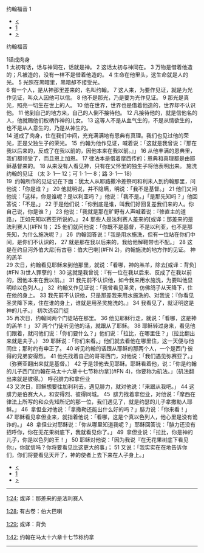 ﻿





 约翰福音 1




* [<](bible/LUK24.md)
* [1](bible/JHN.md)
* [>](bible/JHN02.md)



约翰福音 
 
1话成肉身  
1 太初有话，话与神同在，话就是神。 
2 这话太初与神同在。 
3 万物是借着他造的；凡被造的，没有一样不是借着他造的。 
4 生命在他里头，这生命就是人的光。 
5 光照在黑暗里，黑暗却不接受光。  
6 有一个人，是从神那里差来的，名叫约翰。 
7 这人来，为要作见证，就是为光作见证，叫众人因他可以信。 
8 他不是那光，乃是要为光作见证。 
9 那光是真光，照亮一切生在世上的人。 
10 他在世界，世界也是借着他造的，世界却不认识他。 
11 他到自己的地方来，自己的人倒不接待他。 
12 凡接待他的，就是信他名的人，他就赐他们权柄作神的儿女。 
13 这等人不是从血气生的，不是从情欲生的，也不是从人意生的，乃是从神生的。  
14 道成了肉身，住在我们中间，充充满满地有恩典有真理。我们也见过他的荣光，正是父独生子的荣光。 
15  约翰为他作见证，喊着说：「这就是我曾说：『那在我以后来的，反成了在我以前的，因他本来在我以前。』」 
16 从他丰满的恩典里，我们都领受了，而且恩上加恩。 
17 律法本是借着摩西传的；恩典和真理都是由耶稣基督来的。 
18 从来没有人看见神，只有在父怀里的独生子将他表明出来。 施洗约翰的见证 （太 3· 1— 12；可 1· 1— 8；路 3· 1— 18）  
19  约翰所作的见证记在下面：犹太人从耶路撒冷差祭司和利未人到约翰那里，问他说：「你是谁？」 
20 他就明说，并不隐瞒，明说：「我不是基督。」 
21 他们又问他说：「这样，你是谁呢？是以利亚吗？」他说：「我不是。」「是那先知吗？」他回答说：「不是。」 
22 于是他们说：「你到底是谁，叫我们好回复差我们来的人。你自己说，你是谁？」 
23 他说：「我就是那在旷野有人声喊着说：『修直主的道路』，正如先知以赛亚所说的。」 
24 那些人是法利赛人差来的[或译：那差来的是法利赛人](#FN 1)； 
25 他们就问他说：「你既不是基督，不是以利亚，也不是那先知，为什么施洗呢？」 
26  约翰回答说：「我是用水施洗，但有一位站在你们中间，是你们不认识的， 
27 就是那在我以后来的，我给他解鞋带也不配。」 
28 这是在约旦河外伯大尼[有古卷：伯大巴喇](#FN 2)，约翰施洗的地方作的见证。 神的羔羊  
29 次日，约翰看见耶稣来到他那里，就说：「看哪，神的羔羊，除去[或译：背负](#FN 3)世人罪孽的！ 
30 这就是我曾说：『有一位在我以后来、反成了在我以前的，因他本来在我以前。』 
31 我先前不认识他，如今我来用水施洗，为要叫他显明给以色列人。」 
32  约翰又作见证说：「我曾看见圣灵，仿佛鸽子从天降下，住在他的身上。 
33 我先前不认识他，只是那差我来用水施洗的、对我说：『你看见圣灵降下来，住在谁的身上，谁就是用圣灵施洗的。』 
34 我看见了，就证明这是神的儿子。」 初次选召门徒  
35 再次日，约翰同两个门徒站在那里。 
36 他见耶稣行走，就说：「看哪，这是神的羔羊！」 
37 两个门徒听见他的话，就跟从了耶稣。 
38 耶稣转过身来，看见他们跟着，就问他们说：「你们要什么？」他们说：「拉比，在哪里住？」（拉比翻出来就是夫子。） 
39 耶稣说：「你们来看。」他们就去看他在哪里住，这一天便与他同住；那时约有申正了。 
40 听见约翰的话跟从耶稣的那两个人，一个是西门·彼得的兄弟安得烈。 
41 他先找着自己的哥哥西门，对他说：「我们遇见弥赛亚了。」（弥赛亚翻出来就是基督。） 
42 于是领他去见耶稣。耶稣看着他，说：「你是约翰的儿子西门[约翰在马太十六章十七节称约拿](#FN 4)，你要称为矶法。」（矶法翻出来就是彼得。） 呼召腓力和拿但业  
43 又次日，耶稣想要往加利利去，遇见腓力，就对他说：「来跟从我吧。」 
44 这腓力是伯赛大人，和安得烈、彼得同城。 
45  腓力找着拿但业，对他说：「摩西在律法上所写的和众先知所记的那一位，我们遇见了，就是约瑟的儿子拿撒勒人耶稣。」 
46  拿但业对他说：「拿撒勒还能出什么好的吗？」腓力说：「你来看！」 
47 耶稣看见拿但业来，就指着他说：「看哪，这是个真以色列人，他心里是没有诡诈的。」 
48  拿但业对耶稣说：「你从哪里知道我呢？」耶稣回答说：「腓力还没有招呼你，你在无花果树底下，我就看见你了。」 
49  拿但业说：「拉比，你是神的儿子，你是以色列的王！」 
50 耶稣对他说：「因为我说『在无花果树底下看见你』，你就信吗？你将要看见比这更大的事」； 
51 又说：「我实实在在地告诉你们，你们将要看见天开了，神的使者上去下来在人子身上。」 
* [<](bible/LUK24.md)
* [1](bible/JHN.md)
* [>](bible/JHN02.md)





---


[1:24:](#V24)
或译：那差来的是法利赛人


[1:28:](#V28)
有古卷：伯大巴喇


[1:29:](#V29)
或译：背负


[1:42:](#V42)
约翰在马太十六章十七节称约拿




---









